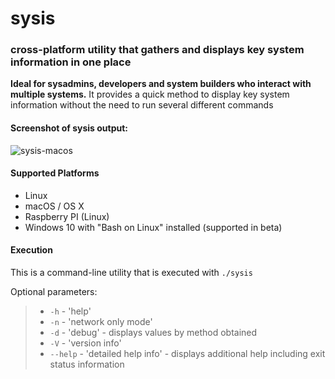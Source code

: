 # sysis

### cross-platform utility that gathers and displays key system information in one place

**Ideal for sysadmins, developers and system builders who interact with multiple systems.**  It provides a quick method to display key system information without the need to run several different commands

#### Screenshot of sysis output: 
![sysis-macos](https://cloud.githubusercontent.com/assets/1554603/24115601/2144811c-0d61-11e7-97cd-795cf2643dc3.png)

#### Supported Platforms

  * Linux
  * macOS / OS X
  * Raspberry PI (Linux)
  * Windows 10 with "Bash on Linux" installed (supported in beta)

#### Execution

This is a command-line utility that is executed with `./sysis`

Optional parameters:
> -  `-h` - 'help'
> -  `-n` - 'network only mode'
> -  `-d` - 'debug' - displays values by method obtained
> -  `-V` - 'version info'
> -  `--help` - 'detailed help info' - displays additional help including exit status information

